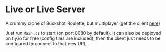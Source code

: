# Live or Live Server
A crummy clone of Buckshot Roulette, but multiplayer (get the client [here](https://github.com/DoubleF3lix/LiveOrLive-Client))

Just run `Main.cs` to start (on port 8080 by default). It can also be deployed on fly.io for free (config files are included), then the client just needs to be configured to connect to that new URL.